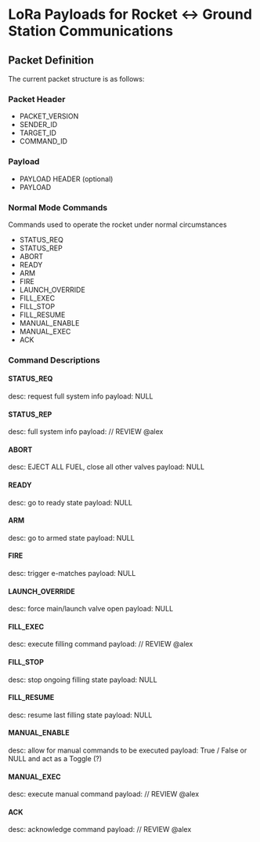 # LoRa Payloads for Rocket <-> Ground Station Communications

## Packet Definition
The current packet structure is as follows:

### Packet Header
- PACKET\_VERSION
- SENDER\_ID
- TARGET\_ID
- COMMAND\_ID

### Payload
- PAYLOAD HEADER (optional)
- PAYLOAD

### Normal Mode Commands
Commands used to operate the rocket under normal circumstances

- STATUS\_REQ 
- STATUS\_REP 
- ABORT 
- READY 
- ARM 
- FIRE 
- LAUNCH_OVERRIDE 
- FILL\_EXEC 
- FILL\_STOP 
- FILL\_RESUME 
- MANUAL\_ENABLE 
- MANUAL\_EXEC 
- ACK 

### Command Descriptions

#### STATUS\_REQ 
desc: request full system info
payload: NULL

#### STATUS\_REP 
desc: full system info
payload: // REVIEW @alex

#### ABORT 
desc: EJECT ALL FUEL, close all other valves
payload: NULL

#### READY 
desc: go to ready state
payload: NULL

#### ARM 
desc: go to armed state
payload: NULL

#### FIRE 
desc: trigger e-matches
payload: NULL

#### LAUNCH_OVERRIDE 
desc: force main/launch valve open
payload: NULL

#### FILL\_EXEC 
desc: execute filling command
payload: // REVIEW @alex

#### FILL\_STOP 
desc: stop ongoing filling state
payload: NULL

#### FILL\_RESUME 
desc: resume last filling state
payload: NULL

#### MANUAL\_ENABLE 
desc: allow for manual commands to be executed
payload: True / False or NULL and act as a Toggle (?)

#### MANUAL\_EXEC 
desc: execute manual command
payload: // REVIEW @alex

#### ACK 
desc: acknowledge command
payload: // REVIEW @alex
